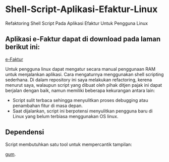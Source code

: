 # Shell-Script-Aplikasi-Efaktur-Linux
Refaktoring Shell Script Pada Aplikasi Efaktur Untuk Pengguna Linux

## Aplikasi e-Faktur dapat di download pada laman berikut ini:

[e-Faktur](https://efaktur.pajak.go.id/aplikasi)

Untuk pengguna linux dapat mengatur secara manual penggunaan RAM untuk menjalankan aplikasi. Cara mengaturnya menggunakan shell scripting sederhana. Di dalam repository ini saya melakukan refactoring, kerena menurut saya, walaupun script yang dibuat oleh pihak ditjen pajak ini dapat berjalan dengan baik, namun memiliki beberapa kekurangan antara lain:

- Script sulit terbaca sehingga menyulitkan proses debugging atau penambahan fitur di masa depan.
- Saat dijalankan, script ini berpotensi menyulitkan pengguna baru di Linux yang belum terbiasa menggunakan OS linux.


## Dependensi

Script membutuhkan satu tool untuk mempercantik tampilan:

[gum](https://github.com/charmbracelet/gum).

